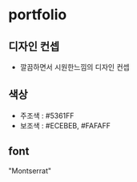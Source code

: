 # portfolio

## 디자인 컨셉
- 깔끔하면서 시원한느낌의 디자인 컨셉

## 색상

- 주조색 : #5361FF
- 보조색 : #ECEBEB, #FAFAFF

## font
"Montserrat"
